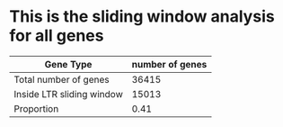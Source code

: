 # This is the sliding window analysis for all  genes


| Gene Type | number of genes |
| ----- | ----- |
| Total number of genes | 36415 |
| Inside LTR sliding window | 15013 |
| Proportion | 0.41 | 
